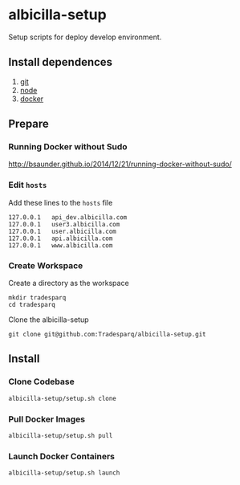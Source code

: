 # albicilla-setup
Setup scripts for deploy develop environment.

## Install dependences
1. [git](http://git-scm.com/downloads)
2. [node](https://github.com/joyent/node/wiki/Installation)
3. [docker](https://docs.docker.com/installation/)

## Prepare
### Running Docker without Sudo
http://bsaunder.github.io/2014/12/21/running-docker-without-sudo/

### Edit `hosts`
Add these lines to the `hosts` file

```
127.0.0.1	api_dev.albicilla.com
127.0.0.1	user3.albicilla.com
127.0.0.1	user.albicilla.com
127.0.0.1	api.albicilla.com
127.0.0.1	www.albicilla.com
```

### Create Workspace
Create a directory as the workspace

```
mkdir tradesparq
cd tradesparq
```

Clone the albicilla-setup

```
git clone git@github.com:Tradesparq/albicilla-setup.git
```

## Install
### Clone Codebase
```bash
albicilla-setup/setup.sh clone
```

### Pull Docker Images
```bash
albicilla-setup/setup.sh pull
```

### Launch Docker Containers
```bash
albicilla-setup/setup.sh launch
```
